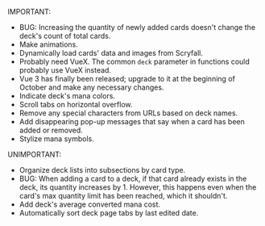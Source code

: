 IMPORTANT:

- BUG: Increasing the quantity of newly added cards doesn't change the deck's count of total cards.
- Make animations.
- Dynamically load cards' data and images from Scryfall.
- Probably need VueX. The common `deck` parameter in functions could probably use VueX instead.
- Vue 3 has finally been released; upgrade to it at the beginning of October and make any necessary changes.
- Indicate deck's mana colors.
- Scroll tabs on horizontal overflow.
- Remove any special characters from URLs based on deck names.
- Add disappearing pop-up messages that say when a card has been added or removed.
- Stylize mana symbols.


UNIMPORTANT:

- Organize deck lists into subsections by card type.
- BUG: When adding a card to a deck, if that card already exists in the deck, its quantity increases by 1. However, this happens even when the card's max quantity limit has been reached, which it shouldn't.
- Add deck's average converted mana cost.
- Automatically sort deck page tabs by last edited date.